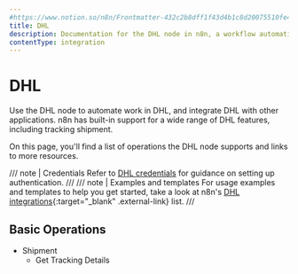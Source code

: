 ```yaml
---
#https://www.notion.so/n8n/Frontmatter-432c2b8dff1f43d4b1c8d20075510fe4
title: DHL
description: Documentation for the DHL node in n8n, a workflow automation platform. Includes details of operations and configuration, and links to examples and credentials information.
contentType: integration
---
```


# DHL

Use the DHL node to automate work in DHL, and integrate DHL with other applications. n8n has built-in support for a wide range of DHL features, including tracking shipment. 

On this page, you'll find a list of operations the DHL node supports and links to more resources.

/// note | Credentials
Refer to [DHL credentials](/integrations/builtin/credentials/dhl/) for guidance on setting up authentication. 
///
/// note | Examples and templates
For usage examples and templates to help you get started, take a look at n8n's [DHL  integrations](https://n8n.io/integrations/dhl/){:target="_blank" .external-link} list.
///

## Basic Operations

* Shipment
    * Get Tracking Details

